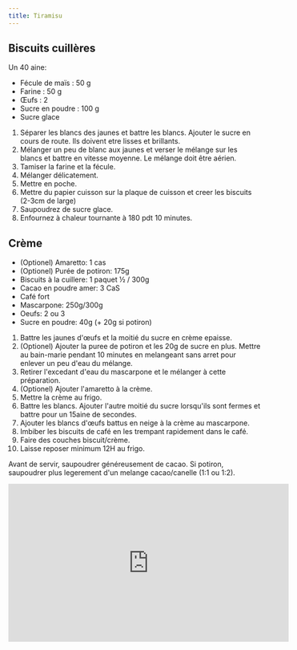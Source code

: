 ```yaml
---
title: Tiramisu
---
```


## Biscuits cuillères

Un 40 aine:

- Fécule de maïs : 50 g
- Farine : 50 g
- Œufs : 2
- Sucre en poudre : 100 g
- Sucre glace

1. Séparer les blancs des jaunes et battre les blancs. Ajouter le sucre en cours de route. Ils doivent etre lisses et brillants.
1. Mélanger un peu de blanc aux jaunes et verser le mélange sur les blancs et battre en vitesse moyenne.
   Le mélange doit être aérien.
1. Tamiser la farine et la fécule.
1. Mélanger délicatement.
1. Mettre en poche.
1. Mettre du papier cuisson sur la plaque de cuisson et creer les biscuits (2-3cm de large)
1. Saupoudrez de sucre glace.
1. Enfournez à chaleur tournante à 180 pdt 10 minutes.

## Crème

-   (Optionel) Amaretto: 1 cas
-   (Optionel) Purée de potiron: 175g
-   Biscuits à la cuillere: 1 paquet ½ / 300g
-   Cacao en poudre amer: 3 CaS
-   Café fort
-   Mascarpone: 250g/300g
-   Oeufs: 2 ou 3
-   Sucre en poudre: 40g (+ 20g si potiron)

1.  Battre les jaunes d'œufs et la moitié du sucre en crème epaisse.
1.  (Optionel) Ajouter la puree de potiron et les 20g de sucre en plus. Mettre au
    bain-marie pendant 10 minutes en melangeant sans arret pour enlever un peu d'eau du mélange.
1.  Retirer l'excedant d'eau du mascarpone et le mélanger à cette préparation.
1.  (Optionel) Ajouter l'amaretto à la crème.
1.  Mettre la crème au frigo.
1.  Battre les blancs. Ajouter l'autre moitié du sucre lorsqu'ils sont
    fermes et battre pour un 15aine de secondes.
1.  Ajouter les blancs d'œufs battus en neige à la crème au mascarpone.
1.  Imbiber les biscuits de café en les trempant rapidement dans le café.
1.  Faire des couches biscuit/crème.
1.  Laisse reposer minimum 12H au frigo.

Avant de servir, saupoudrer généreusement de cacao. Si potiron, saupoudrer plus legerement d'un melange cacao/canelle (1:1 ou 1:2).

<iframe width="560" height="315" src="https://www.youtube.com/embed/n1AIdNFscBU" title="YouTube video player" frameborder="0" allow="accelerometer; autoplay; clipboard-write; encrypted-media; gyroscope; picture-in-picture" allowFullScreen></iframe>

